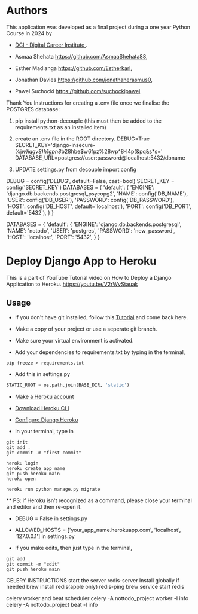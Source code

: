 # Authors

This application was developed as a final project during a one year Python Course in 2024 by 
- [DCI - Digital Career Institute ](https://digitalcareerinstitute.org/).



- Asmaa Shehata https://github.com/AsmaaShehata88,

- Esther Madianga    https://github.com/Estherkarl,

- Jonathan Davies    https://github.com/jonathanerasmus0,

- Pawel Suchocki  https://github.com/suchockipawel

Thank You 
Instructions for creating a .env file once we finalise the POSTGRES database:

1. pip install python-decouple (this must then be added to the requirements.txt as an installed item)
2. create an .env file in the ROOT directory.
DEBUG=True
SECRET_KEY='django-insecure-%j*w)iqgv8)h1gpn8*b28hbe$w6fpz%28wp^8-l4p(&pq&s*s='
DATABASE_URL=postgres://user:password@localhost:5432/dbname

3.  UPDATE settings.py
from decouple import config

DEBUG = config('DEBUG', default=False, cast=bool)
SECRET_KEY = config('SECRET_KEY')
DATABASES = {
    'default': {
        'ENGINE': 'django.db.backends.postgresql_psycopg2',
        'NAME': config('DB_NAME'),
        'USER': config('DB_USER'),
        'PASSWORD': config('DB_PASSWORD'),
        'HOST': config('DB_HOST', default='localhost'),
        'PORT': config('DB_PORT', default='5432'),
    }
}

DATABASES = {
    'default': {
        'ENGINE': 'django.db.backends.postgresql',
        'NAME': 'notodo',
        'USER': 'postgres',
        'PASSWORD': 'new_password',
        'HOST': 'localhost',
        'PORT': '5432',
    }
}

# Deploy Django App to Heroku
 
This is a part of YouTube Tutorial video on How to Deploy a Django Application to Heroku.
https://youtu.be/V2rWvStauak

## Usage

* If you don't have git installed, follow this [Tutorial](https://www.atlassian.com/git/tutorials/install-git) and come back here.

* Make a copy of your project or use a seperate git branch.

* Make sure your virtual environment is activated.

* Add your dependencies to requirements.txt by typing in the terminal,
```shell
pip freeze > requirements.txt
```

* Add this in settings.py
```python
STATIC_ROOT = os.path.join(BASE_DIR, 'static')
```

* [Make a Heroku account](https://signup.heroku.com/)

* [Download Heroku CLI](https://devcenter.heroku.com/articles/heroku-cli)

* [Configure Django Heroku](https://devcenter.heroku.com/articles/django-app-configuration)

* In your terminal, type in
 ```shell
git init
git add .
git commit -m "first commit"

heroku login
heroku create app_name
git push heroku main
heroku open

heroku run python manage.py migrate
```
** PS: if Heroku isn't recognized as a command, please close your terminal and editor and then re-open it.

* DEBUG = False in settings.py

* ALLOWED_HOSTS = ['your_app_name.herokuapp.com', 'localhost', '127.0.0.1'] in settings.py

* If you make edits, then just type in the terminal,
```shell
git add .
git commit -m "edit"
git push heroku main
```

CELERY INSTRUCTIONS 
start the server redis-server
Install globally if needed brew install redis(apple only)
redis-ping
brew service start redis

celery worker and beat scheduler
celery -A nottodo_project worker -l info
celery -A nottodo_project beat -l info
